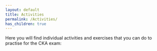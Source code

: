 ```yaml
---
layout: default
title: Activities
permalink: /Activities/
has_children: true
---
```


Here you will find individual activities and exercises that you can do to practise for the CKA exam:
